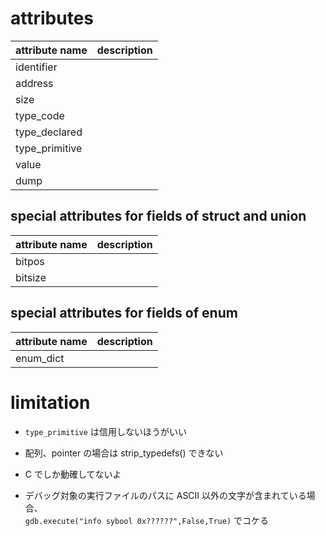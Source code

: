 # attributes

| attribute name | description |
| :------------- | :---------- |
| identifier     |             |
| address        |             |
| size           |             |
| type_code      |             |
| type_declared  |             |
| type_primitive |             |
| value          |             |
| dump           |             |

## special attributes for fields of struct and union 

| attribute name | description |
| :------------- | :---------- |
| bitpos         |             |
| bitsize        |             |

## special attributes for fields of enum

| attribute name | description |
| :------------- | :---------- |
| enum_dict      |             |

# limitation

 - `type_primitive` は信用しないほうがいい
 - 配列、pointer の場合は strip_typedefs() できない
  
 - C でしか動確してないよ

 - デバッグ対象の実行ファイルのパスに ASCII 以外の文字が含まれている場合、  
   `gdb.execute("info sybool 0x??????",False,True)` でコケる